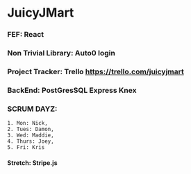 # JuicyJMart

### FEF: React
### Non Trivial Library: Auto0 login
### Project Tracker: Trello https://trello.com/juicyjmart
### BackEnd: PostGresSQL Express Knex
### SCRUM DAYZ:
    1. Mon: Nick,
    2. Tues: Damon,
    3. Wed: Maddie,
    4. Thurs: Joey,
    5. Fri: Kris
#### Stretch: Stripe.js
